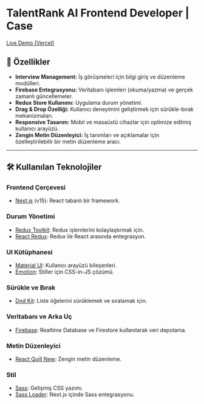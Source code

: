 # TalentRank AI Frontend Developer | Case
[Live Demo (Vercel)](https://talentrank-ai-frontend-case.vercel.app/)
## 🚀 Özellikler

- **Interview Management:** İş görüşmeleri için bilgi giriş ve düzenleme modülleri.
- **Firebase Entegrasyonu:** Veritabanı işlemleri (okuma/yazma) ve gerçek zamanlı güncellemeler.
- **Redux Store Kullanımı:** Uygulama durum yönetimi.
- **Drag & Drop Özelliği:** Kullanıcı deneyimini geliştirmek için sürükle-bırak mekanizmaları.
- **Responsive Tasarım:** Mobil ve masaüstü cihazlar için optimize edilmiş kullanıcı arayüzü.
- **Zengin Metin Düzenleyici:** İş tanımları ve açıklamalar için özelleştirilebilir bir metin düzenleme aracı.

---

## 🛠️ Kullanılan Teknolojiler

### **Frontend Çerçevesi**
- [Next.js](https://nextjs.org/) (v15): React tabanlı bir framework.

### **Durum Yönetimi**
- [Redux Toolkit](https://redux-toolkit.js.org/): Redux işlemlerini kolaylaştırmak için.
- [React Redux](https://react-redux.js.org/): Redux ile React arasında entegrasyon.

### **UI Kütüphanesi**
- [Material UI](https://mui.com/): Kullanıcı arayüzü bileşenleri.
- [Emotion](https://emotion.sh/): Stiller için CSS-in-JS çözümü.

### **Sürükle ve Bırak**
- [Dnd Kit](https://dndkit.com/): Liste öğelerini sürüklemek ve sıralamak için.

### **Veritabanı ve Arka Uç**
- [Firebase](https://firebase.google.com/): Realtime Database ve Firestore kullanılarak veri depolama.

### **Metin Düzenleyici**
- [React Quill New](https://www.npmjs.com/package/react-quill-new): Zengin metin düzenleme.

### **Stil**
- [Sass](https://sass-lang.com/): Gelişmiş CSS yazımı.
- [Sass Loader](https://github.com/webpack-contrib/sass-loader): Next.js içinde Sass entegrasyonu.

